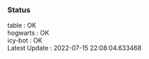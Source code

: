 ### Status


table : OK  
hogwarts : OK  
icy-bot : OK  
Latest Update : 2022-07-15 22:08:04.633468
